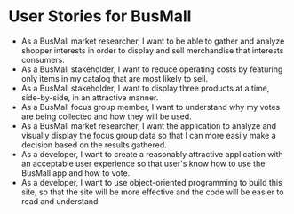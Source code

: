 # User Stories for BusMall

* As a BusMall market researcher, I want to be able to gather and analyze shopper interests in order to display and sell merchandise that interests
consumers.
* As a BusMall stakeholder, I want to reduce operating costs by featuring
only items in my catalog that are most likely to sell.
* As a BusMall stakeholder, I want to display three products at a time, side-by-side, in an attractive manner.
* As a BusMall focus group member, I want to understand why my votes are being collected and how they will be used.
* As a BusMall market researcher, I want the application to analyze and visually display the focus group data so that I can more easily make a decision based on the results gathered.
* As a developer, I want to create a reasonably attractive application with an
acceptable user experience so that user's know how to use the BusMall app and how to vote.
* As a developer, I want to use object-oriented programming to build this site, so that the site will be more effective and the code will be easier to read and understand
